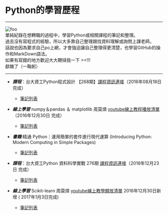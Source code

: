 # Python的學習歷程
---
![foo](https://dl.dropboxusercontent.com/u/23064459/python/python-logo.png)  
單純紀錄在想轉職的過程中，學習Python或相關課程的筆記和整理。  
過去沒有寫程式的經驗，所以大多靠自己整理跟找資料理解或詢問上課老師。  
話說也因為要求自己po上網，才會強迫讓自己整理得更清楚，也學習GitHub的操作和MarkDown語法。  
如果有寫錯的地方歡迎大大鞭撻我一下 ><!!!  
獻醜了（一鞠躬）  

---
* ***課程***：台大資工Python程式設計 【268期】[課程資訊連接](https://www.csie.ntu.edu.tw/train/?page=course_info.html&courseid=1708)（2016年08月18日完成） 
	* [筆記列表]()
* ***線上學習*** numpy＆pandas ＆ matplotlib 周莫煩 [youtube線上教程播放清單](https://www.youtube.com/user/MorvanZhou/playlists?sort=dd&view=50&shelf_id=18)（2016年12月30日 完成）  
    * [筆記列表](https://github.com/MickyTsai/My-Python-learning/tree/master/2016-12%20%E5%91%A8%E8%8E%AB%E7%85%A9%20Numpy%26Pandas%26Matplotlib%20youtube%E7%B7%9A%E4%B8%8A%E8%AA%B2%E7%A8%8B)  
  
* ***書籍***:精通 Python｜運用簡單的套件進行現代運算 (Introducing Python: Modern Computing in Simple Packages)  
	* [筆記列表]()

* ***課程***：台大資工Python 資料科學實戰 276期 [課程資訊連接](https://www.csie.ntu.edu.tw/train/?page=course_info.html&courseid=1698)（2016年12月23日 完成） 
	* [筆記列表]()

* ***線上學習*** Scikit-learn 周莫煩 [youtube線上教學頗放清單](https://www.youtube.com/playlist?list=PLXO45tsB95cI7ZleLM5i3XXhhe9YmVrRO)  2016年12月30日新增 ( 2017年1月3日完成)  
    * [筆記列表](http://ppt.cc/eCqoV)


